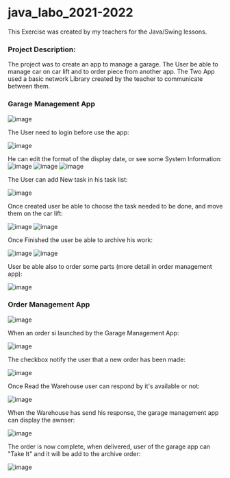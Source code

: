 # java_labo_2021-2022
This Exercise was created by my teachers for the Java/Swing lessons.

### Project Description:
The project was to create an app to manage a garage. The User be able to manage car on car lift and to order piece from another app. The Two App used a basic network Library created by the teacher to communicate between them.



### Garage Management App
![image](https://user-images.githubusercontent.com/98758556/190142507-1a5610f2-ae8b-4bf5-aecc-ebdc0ba4d217.png)

The User need to login before use the app:

![image](https://user-images.githubusercontent.com/98758556/190142889-e458de1a-a7bf-4431-b0ce-1680e5a0bb96.png)

He can edit the format of the display date, or see some System Information:
![image](https://user-images.githubusercontent.com/98758556/190142934-9f72e549-72ce-4638-9217-c5c31db1f609.png)
![image](https://user-images.githubusercontent.com/98758556/190143001-0f796b83-f43a-41aa-8c1e-d056ef5e9135.png)
![image](https://user-images.githubusercontent.com/98758556/190142960-66386c54-2ba2-4b2a-8e22-a092a5d9b1d6.png)

The User can add New task in his task list:

![image](https://user-images.githubusercontent.com/98758556/190143237-b1a22514-23e9-4381-97fa-4eac88533f15.png)

Once created user be able to choose the task needed to be done, and move them on the car lift:

![image](https://user-images.githubusercontent.com/98758556/190143557-47911bf3-a95d-4bca-bd9f-8dfba39b1537.png)
![image](https://user-images.githubusercontent.com/98758556/190143775-3c9a149d-82ec-4fcb-b64d-9e1100ea93b6.png)

Once Finished the user be able to archive his work:

![image](https://user-images.githubusercontent.com/98758556/190143874-0b850f1f-1540-4e41-ae93-803bc4808d26.png)
![image](https://user-images.githubusercontent.com/98758556/190143895-89d63630-8dcd-48e7-a91c-e41ce9ce4bd6.png)


User be able also to order some parts (more detail in order management app):

![image](https://user-images.githubusercontent.com/98758556/190144077-c8d838b2-50d4-456f-8e94-076632ac7bb6.png)

### Order Management App
![image](https://user-images.githubusercontent.com/98758556/190145871-27f846dc-f3f6-43b6-ac30-ca811d5a9453.png)


When an order si launched by the Garage Management App:

![image](https://user-images.githubusercontent.com/98758556/190144915-d8883a8a-da3e-4222-be12-c6a3127e7aaa.png)

The checkbox notify the user that a new order has been made:

![image](https://user-images.githubusercontent.com/98758556/190145063-99a70e20-6e58-41f8-afdd-edc3c866fa3b.png)

Once Read the Warehouse user can respond by it's available or not:

![image](https://user-images.githubusercontent.com/98758556/190145282-c37a45a3-1b29-45df-b000-a15a4095f520.png)

When the Warehouse has send his response, the garage management app can display the awnser:

![image](https://user-images.githubusercontent.com/98758556/190145402-0ca07b6b-9970-4209-a6af-1441b0d44595.png)

The order is now complete, when delivered, user of the garage app can "Take It" and it will be add to the archive order:

![image](https://user-images.githubusercontent.com/98758556/190145618-42e802e4-0d84-4ba1-a193-cf8a6efb1afe.png)





